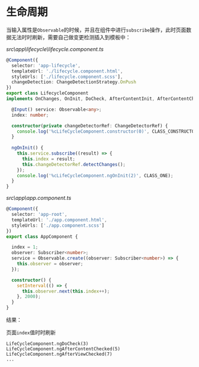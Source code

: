 # 生命周期

当输入属性是`Observable`的时候，并且在组件中进行`subscribe`操作，此时页面数据无法时时刷新，需要自己做变更检测插入到模板中：

*src\app\lifecycle\lifecycle.component.ts*

```typescript
@Component({
  selector: 'app-lifecycle',
  templateUrl: './lifecycle.component.html',
  styleUrls: ['./lifecycle.component.scss'],
  changeDetection: ChangeDetectionStrategy.OnPush
})
export class LifecycleComponent
implements OnChanges, OnInit, DoCheck, AfterContentInit, AfterContentChecked, AfterViewInit, AfterViewChecked, OnDestroy {

  @Input() service: Observable<any>;
  index: number;

  constructor(private changeDetectorRef: ChangeDetectorRef) {
    console.log('%cLifeCycleComponent.constructor(0)', CLASS_CONSTRUCTOR);
  }
    
  ngOnInit() {
    this.service.subscribe((result) => {
      this.index = result;
      this.changeDetectorRef.detectChanges();
    });
    console.log('%cLifeCycleComponent.ngOnInit(2)', CLASS_ONE);
  }
}
```

*src\app\app.component.ts*

```typescript
@Component({
  selector: 'app-root',
  templateUrl: './app.component.html',
  styleUrls: ['./app.component.scss']
})
export class AppComponent {

  index = 1;
  observer: Subscriber<number>;
  service = Observable.create((observer: Subscriber<number>) => {
    this.observer = observer;
  });

  constructor() {
    setInterval(() => {
      this.observer.next(this.index++);
    }, 2000);
  }
}
```

结果：


页面`index`值时时刷新

```
LifeCycleComponent.ngDoCheck(3)
LifeCycleComponent.ngAfterContentChecked(5)
LifeCycleComponent.ngAfterViewChecked(7)
...
```

